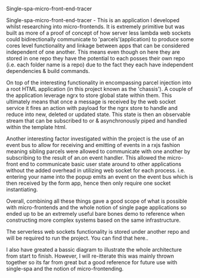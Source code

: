 Single-spa-micro-front-end-tracer

Single-spa-micro-front-end-tracer - This is an application I developed whilst researching into micro-frontends. It is extremely primitive but was built as more of a proof of concept of how server less lambda web sockets could bidirectionally communicate to 'parcels'(application) to produce some cores level functionality and linkage between apps that can be considered independent of one another. This means even though on here they are stored in one repo they have the potential to each posses their own repo (i.e. each folder name is a repo) due to the fact they each have independent dependencies &amp; build commands.

On top of the interesting functionality in encompassing parcel injection into a root HTML application (in this project known as the 'chassis'). A couple of the application leverage ngrx to store global state within them. This ultimately means that once a message is received by the web socket service it fires an action with payload for the ngrx store to handle and reduce into new, deleted or updated state. This state is then an observable stream that can be subscribed to or &amp; asynchronously piped and handled within the template html.

Another interesting factor investigated within the project is the use of an event bus to allow for receiving and emitting of events in a rxjs fashion meaning sibling parcels were allowed to communicate with one another by subscribing to the result of an.on event handler. This allowed the micro-front end to communicate basic user state around to other applications without the added overhead in utilizing web socket for each process. i.e. entering your name into the popup emits an event on the event bus which is then received by the form app, hence then only require one socket instantiating. 

Overall, combining all these things gave a good scope of what is possible with micro-frontends and the whole notion of single page applications so ended up to be an extremely useful bare bones demo to reference when constructing more complex systems based on the same infrastructure.

The serverless web sockets functionality is stored under another repo and will be required to run the project. You can find that here..

I also have greated a bassic diagram to illustrate the whole architecture from start to finish. However, I will re-itterate this was mainly thrown together so its far from great but a good reference for future use with single-spa and the notion of micro-frontending.
